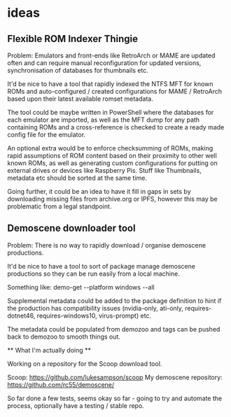 # ideas

## Flexible ROM Indexer Thingie

Problem: 
Emulators and front-ends like RetroArch or MAME are updated often and can require manual reconfiguration for updated versions, synchronisation of databases for thumbnails etc. 

It'd be nice to have a tool that rapidly indexed the NTFS MFT for known ROMs and auto-configured / created configurations for MAME / RetroArch based upon their latest available romset metadata.

The tool could be maybe written in PowerShell where the databases for each emulator are imported, as well as the MFT dump for any path containing ROMs and a cross-reference is checked to create a ready made config file for the emulator.

An optional extra would be to enforce checksumming of ROMs, making rapid assumptions of ROM content based on their proximity to other well known ROMs, as well as generating custom configurations for putting on external drives or devices like Raspberry Pis. Stuff like Thumbnails, metadata etc should be sorted at the same time.

Going further, it could be an idea to have it fill in gaps in sets by downloading missing files from archive.org or IPFS, however this may be problematic from a legal standpoint. 

## Demoscene downloader tool

Problem:
There is no way to rapidly download / organise demoscene productions.

It'd be nice to have a tool to sort of package manage demoscene productions so they can be run easily from a local machine.

Something like:
demo-get --platform windows --all

Supplemental metadata could be added to the package definition to hint if the production has compatibility issues (nvidia-only, ati-only, requires-dotnet46, requires-windows10, virus-prompt) etc.

The metadata could be populated from demozoo and tags can be pushed back to demozoo to smooth things out.

** What I'm actually doing **

Working on a repository for the Scoop download tool.

Scoop: https://github.com/lukesampson/scoop
My demoscene repository: https://github.com/rc55/demoscene/

So far done a few tests, seems okay so far - going to try and automate the process, optionally have a testing / stable repo.


